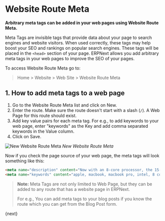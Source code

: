 <!-- add-breadcrumbs -->
# Website Route Meta

**Arbitrary meta tags can be added in your web pages using Website Route Meta.**

Meta Tags are invisible tags that provide data about your page to search engines
and website visitors. When used correctly, these tags may help boost your SEO
and rankings on popular search engines. These tags will be placed in the
`<head>` section of your page. ERPNext allows you add arbitrary meta tags in
your web pages to improve the SEO of your pages.

To access Website Route Meta go to:

> Home > Website > Web Site > Website Route Meta

## 1. How to add meta tags to a web page

1. Go to the Website Route Meta list and click on New.
1. Enter the route. Make sure the route doesn't start with a slash (`/`). A Web
   Page for this route should exist.
1. Add key value pairs for each meta tag. For e.g., to add keywords to your web
   page, enter "keywords" as the Key and add comma separated keywords in the
   Value column.
1. Click on Save.

![New Website Route Meta](/docs/v12/assets/img/website/new-website-route-meta.png)
*New Website Route Meta*

Now if you check the page source of your web page, the meta tags will look
something like this:

```html
<meta name="description" content="Now with an 8-core processor, the 15-inch MacBook Pro is the fastest Mac notebook ever.">
<meta name="keywords" content="apple, macbook, macbook pro, intel, 8 core, fastest">
```

> **Note:** Meta Tags are not only limited to Web Page, but they can be added to
> any route that has a website page in ERPNext.
>
> For e.g., You can add meta tags to your blog posts if you know the route which
> you can get from the Blog Post form.

{next}
